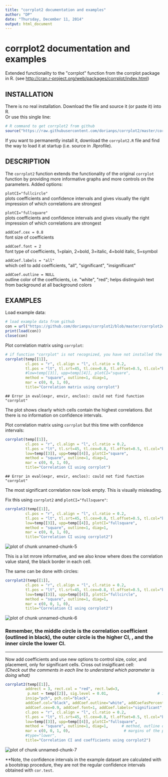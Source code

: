 ```yaml
---
title: "corrplot2 documentation and examples"
author: "DP"
date: "Thursday, December 11, 2014"
output: html_document
---
```

# corrplot2 documentation and examples
Extended functionality to the "corrplot" function from the corrplot package in R.
(see http://cran.r-project.org/web/packages/corrplot/index.html)  




## INSTALLATION  
There is no real installation. Download the file and source it (or paste it) into R.  
Or use this single line:

```r
# R command to get corrplot2 from github
source("https://raw.githubusercontent.com/dorianps/corrplot2/master/corrplot2.R")
```
If you want to permanently install it, download the `corrplot2.R` file and find the way to load it at startup (i.e. source in .Rprofile).




## DESCRIPTION  
The `corrplot2` function extends the functionality of the original `corrplot` function by providing more informative graphs and more controls on the parameters. Added options:  

`plotCI="fullcircle"`  
plots coefficients and confidence intervals and gives visually the right impression of which correlations are strongest  
  
`plotCI="fullsquare"`  
plots coefficients and confidence intervals and gives visually the right impression of which correlations are strongest  
  
`addCoef.cex = 0.8`  
font size of coefficients  

`addCoef.font = 2`  
font type of coefficients, 1=plain, 2=bold, 3=italic, 4=bold italic, 5=symbol  
  
`addCoef.labels = "all"`   
which cell to add coefficients, "all", "significant", "insignificant"  

`addCoef.outline = NULL`   
outline color of the coefficients, i.e. "white", "red"; helps distinguish text from background at all background colors  




## EXAMPLES  
Load example data:  

```r
# load example data from github
con = url("https://github.com/dorianps/corrplot2/blob/master/corrplot2example.Rdata?raw=true")
print(load(con))
close(con)
```


Plot correlation matrix using `corrplot`:   

```r
# if function "corrplot" is not recognized, you have not installed the corrplot package. Try corrplot2, the output will be the same
corrplot(temp[[1]], 
         cl.pos = "r", cl.align = "l", cl.ratio = 0.2,         
         tl.pos = "lt", tl.srt=45, tl.cex=0.8, tl.offset=0.5, tl.col="black",
         #low=temp[[3]], upp=temp[[4]], plotCI="square",
         method = "square", outline=1, diag=1,
         mar = c(0, 0, 1, 0),      
         title="Correlation matrix using corrplot")
```

```
## Error in eval(expr, envir, enclos): could not find function "corrplot"
```

The plot shows clearly which cells contain the highest correlations. But there is no information on confidence intervals.  
  
Plot correlation matrix using `corrplot` but this time with confidence intervals:   

```r
corrplot(temp[[1]], 
         cl.pos = "r", cl.align = "l", cl.ratio = 0.2,           
         tl.pos = "lt", tl.srt=45, tl.cex=0.8, tl.offset=0.5, tl.col="black",
         low=temp[[3]], upp=temp[[4]], plotCI="square",
         method = "square", outline=1, diag=1,
         mar = c(0, 0, 1, 0),        
         title="Correlation CI using corrplot")
```

```
## Error in eval(expr, envir, enclos): could not find function "corrplot"
```
  
The most significant correlation now look empty. This is visually misleading.  
  
Fix this using `corrplot2` and `plotCI="fullsquare"`:  
  

```r
corrplot2(temp[[1]], 
         cl.pos = "r", cl.align = "l", cl.ratio = 0.2,           
         tl.pos = "lt", tl.srt=45, tl.cex=0.8, tl.offset=0.5, tl.col="black",
         low=temp[[3]], upp=temp[[4]], plotCI="fullsquare",
         method = "square", outline=1, diag=1,
         mar = c(0, 0, 1, 0),        
         title="Correlation CI using corrplot2")
```

![plot of chunk unnamed-chunk-5](figure/unnamed-chunk-5-1.png) 
  
This is a lot mrore informative, and we also know where does the correlation value stand, the black border in each cell.  
  
The same can be done with circles:

```r
corrplot2(temp[[1]], 
         cl.pos = "r", cl.align = "l", cl.ratio = 0.2,           
         tl.pos = "lt", tl.srt=45, tl.cex=0.8, tl.offset=0.5, tl.col="black",
         low=temp[[3]], upp=temp[[4]], plotCI="fullcircle",
         method = "square", outline=1, diag=1,
         mar = c(0, 0, 1, 0),        
         title="Correlation CI using corrplot2")
```

![plot of chunk unnamed-chunk-6](figure/unnamed-chunk-6-1.png) 
  
  
###  Remember, the middle circle is the correlation coefficient (outlined in black), the outer circle is the higher CI, , and the inner circle the lower CI.
  
-------------------------------------------------------------------------------------  
  
Now add coefficients and use new options to control size, color, and placement, only for significant cells. Cross out insigificant cell:  
*(Check out the comments in each line to understand which parameter is doing what)*

```r
corrplot2(temp[[1]], 
         addrect = 3, rect.col = "red", rect.lwd=3,                        # rectangle around clusters if order="hclust"
          p.mat = temp[[2]], sig.level = 0.01,                      # insignificant crossouts
         insig="pch", pch.col="black",
         addCoef.col="black", addCoef.outline="white", addCoefasPercent=T, # add coefficients in plot
         addCoef.cex=0.9, addCoef.font=1, addCoef.labels="significant",    # other coefficient settings
         cl.pos = "r", cl.align = "l", cl.ratio = 0.2,                  # the settings of the legend on the side            
         tl.pos = "lt", tl.srt=45, tl.cex=0.8, tl.offset=0.5, tl.col="black",   # position and angle of variable names
         low=temp[[3]], upp=temp[[4]], plotCI="fullsquare",             # this is to create confidence interval graph
         method = "square", outline=1, diag=1,      # method, outline of squares, include or not diagonal
         mar = c(0, 0, 1, 0),                        # margins of the plot         
         #type="lower",
         title="Correlation CI and coefficients using corrplot2")
```

![plot of chunk unnamed-chunk-7](figure/unnamed-chunk-7-1.png) 
  
  
  
\*\*Note, the confidence intervals in the example dataset are calculated with a bootstrap procedure, they are not the regular confidence intervals obtained with `cor.test`.
